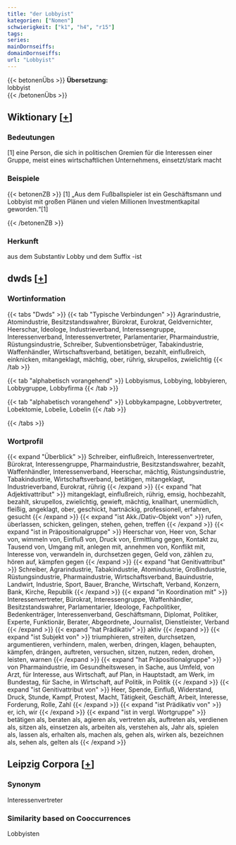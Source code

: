```yaml
---
title: "der Lobbyist"
kategorien: ["Nomen"]
schwierigkeit: ["k1", "h4", "r15"]
tags:
series:
mainDornseiffs:
domainDornseiffs:
url: "Lobbyist"
---
```


{{< betonenÜbs >}}
**Übersetzung:**  
lobbyist  
{{< /betonenÜbs >}}

## Wiktionary [[+](https://de.wiktionary.org/wiki/Lobbyist)]

### Bedeutungen
[1] eine Person, die sich in politischen Gremien für die Interessen einer Gruppe, meist eines wirtschaftlichen Unternehmens, einsetzt/stark macht  

### Beispiele
{{< betonenZB >}}
[1] „Aus dem Fußballspieler ist ein Geschäftsmann und Lobbyist mit großen Plänen und vielen Millionen Investmentkapital geworden.“[1]  

{{< /betonenZB >}}
### Herkunft
aus dem Substantiv Lobby und dem Suffix -ist  



## dwds [[+](https://www.dwds.de/wb/Lobbyist)]

### Wortinformation
{{< tabs "Dwds" >}}
{{< tab "Typische Verbindungen" >}}
Agrarindustrie, Atomindustrie, Besitzstandswahrer, Bürokrat, Eurokrat, Geldvernichter, Heerschar, Ideologe, Industrieverband, Interessengruppe, Interessenverband, Interessenvertreter, Parlamentarier, Pharmaindustrie, Rüstungsindustrie, Schreiber, Subventionsbetrüger, Tabakindustrie, Waffenhändler, Wirtschaftsverband, betätigen, bezahlt, einflußreich, einknicken, mitangeklagt, mächtig, ober, rührig, skrupellos, zwielichtig
{{< /tab >}}

{{< tab "alphabetisch vorangehend" >}}
Lobbyismus, Lobbying, lobbyieren, Lobbygruppe, Lobbyfirma
{{< /tab >}}

{{< tab "alphabetisch vorangehend" >}}
Lobbykampagne, Lobbyvertreter, Lobektomie, Lobelie, Lobelin
{{< /tab >}}

{{< /tabs >}}

### Wortprofil
{{< expand "Überblick" >}} Schreiber, einflußreich, Interessenvertreter, Bürokrat, Interessengruppe, Pharmaindustrie, Besitzstandswahrer, bezahlt, Waffenhändler, Interessenverband, Heerschar, mächtig, Rüstungsindustrie, Tabakindustrie, Wirtschaftsverband, betätigen, mitangeklagt, Industrieverband, Eurokrat, rührig {{< /expand >}}
{{< expand "hat Adjektivattribut" >}} mitangeklagt, einflußreich, rührig, emsig, hochbezahlt, bezahlt, skrupellos, zwielichtig, gewieft, mächtig, knallhart, unermüdlich, fleißig, angeklagt, ober, geschickt, hartnäckig, professionell, erfahren, gesucht {{< /expand >}}
{{< expand "ist Akk./Dativ-Objekt von" >}} rufen, überlassen, schicken, gelingen, stehen, gehen, treffen {{< /expand >}}
{{< expand "ist in Präpositionalgruppe" >}} Heerschar von, Heer von, Schar von, wimmeln von, Einfluß von, Druck von, Ermittlung gegen, Kontakt zu, Tausend von, Umgang mit, anlegen mit, annehmen von, Konflikt mit, Interesse von, verwandeln in, durchsetzen gegen, Geld von, zählen zu, hören auf, kämpfen gegen {{< /expand >}}
{{< expand "hat Genitivattribut" >}} Schreiber, Agrarindustrie, Tabakindustrie, Atomindustrie, Großindustrie, Rüstungsindustrie, Pharmaindustrie, Wirtschaftsverband, Bauindustrie, Landwirt, Industrie, Sport, Bauer, Branche, Wirtschaft, Verband, Konzern, Bank, Kirche, Republik {{< /expand >}}
{{< expand "in Koordination mit" >}} Interessenvertreter, Bürokrat, Interessengruppe, Waffenhändler, Besitzstandswahrer, Parlamentarier, Ideologe, Fachpolitiker, Bedenkenträger, Interessenverband, Geschäftsmann, Diplomat, Politiker, Experte, Funktionär, Berater, Abgeordnete, Journalist, Dienstleister, Verband {{< /expand >}}
{{< expand "hat Prädikativ" >}} aktiv {{< /expand >}}
{{< expand "ist Subjekt von" >}} triumphieren, streiten, durchsetzen, argumentieren, verhindern, malen, werben, dringen, klagen, behaupten, kämpfen, drängen, auftreten, versuchen, sitzen, nutzen, reden, drohen, leisten, warnen {{< /expand >}}
{{< expand "hat Präpositionalgruppe" >}} von Pharmaindustrie, im Gesundheitswesen, in Sache, aus Umfeld, von Arzt, für Interesse, aus Wirtschaft, auf Plan, in Hauptstadt, am Werk, im Bundestag, für Sache, in Wirtschaft, auf Politik, in Politik {{< /expand >}}
{{< expand "ist Genitivattribut von" >}} Heer, Spende, Einfluß, Widerstand, Druck, Stunde, Kampf, Protest, Macht, Tätigkeit, Geschäft, Arbeit, Interesse, Forderung, Rolle, Zahl {{< /expand >}}
{{< expand "ist Prädikativ von" >}} er, ich, wir {{< /expand >}}
{{< expand "ist in vergl. Wortgruppe" >}} betätigen als, beraten als, agieren als, vertreten als, auftreten als, verdienen als, sitzen als, einsetzen als, arbeiten als, verstehen als, Jahr als, spielen als, lassen als, erhalten als, machen als, gehen als, wirken als, bezeichnen als, sehen als, gelten als {{< /expand >}}

## Leipzig Corpora [[+](https://corpora.uni-leipzig.de/en/res?word=Lobbyist&corpusId=deu_newscrawl-public_2018)]


### Synonym
Interessenvertreter


### Similarity based on Cooccurrences
Lobbyisten

